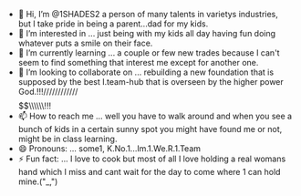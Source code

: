 - 👋 Hi, I’m @1SHADES2 a person of many talents in varietys industries, but I take pride in being a parent...dad for my kids.
- 👀 I’m interested in ... just being with my kids all day having fun doing whatever puts a smile on their face. 
- 🌱 I’m currently learning ... a couple or few new trades because I can't seem to find something that interest me except for another one.
- 💞️ I’m looking to collaborate on ... rebuilding a new foundation that is supposed by the best I.team-hub that is overseen by the higher power God.!!!////////////$$$$$$\\\\\\\\\\\\!!!
- 📫 How to reach me ... well you have to walk around and when you see a bunch of kids in a certain sunny spot you might have found me or not, might be in class learning.
- 😄 Pronouns: ... some1, K.No.1...Im.1.We.R.1.Team
- ⚡ Fun fact: ... I love to cook but most of all I love holding a real womans hand which I miss and cant wait for the day to come where 1 can hold mine.("_,")  

<!---
1SHADES2/1SHADES2 is a ✨ special ✨ repository because its `README.md` (this file) appears on your GitHub profile.
You can click the Preview link to take a look at your changes.
--->
